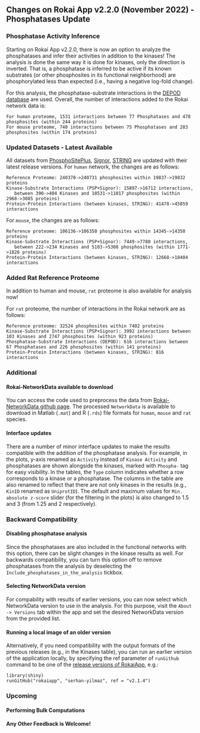 ## Changes on Rokai App v2.2.0 (November 2022) - Phosphatases Update

### Phosphatase Activity Inference

Starting on Rokai App v2.2.0, there is now an option to analyze the phosphatases and infer their activities in addition to the kinases! The analysis is done the same way it is done for kinases, only the direction is inverted. That is, a phosphatase is inferred to be active if its known substrates (or other phosphosites in its functional neighborhood) are phosphorylated less than expected (i.e., having a negative log-fold change). 

For this analysis, the phosphatase-substrate interactions in the [DEPOD database](http://depod.bioss.uni-freiburg.de/) are used. Overall, the number of interactions added to the Rokai network data is:
```
For human proteome, 1531 interactions between 77 Phosphatases and 478 phosphosites (within 244 proteins)
For mouse proteome, 740 interactions between 75 Phosphatases and 283 phosphosites (within 174 proteins)
```
### Updated Datasets - Latest Available
All datasets from [PhosphoSitePlus](https://www.phosphosite.org/), [Signor](https://signor.uniroma2.it/), [STRING](https://string-db.org/) are updated with their latest release versions. For ``human`` network, the changes are as follows:
```
Reference Proteome: 240370->240731 phosphosites within 19837->19832 proteins
Kinase-Substrate Interactions (PSP+Signor): 15897->16712 interactions, 
   between 390->404 Kinases and 10531->11017 phosphosites (within 2968->3085 proteins)
Protein-Protein Interactions (between kinases, STRING): 41478->45859 interactions
```
For ``mouse``, the changes are as follows:
```
Reference proteome: 106136->106350 phosphosites within 14345->14350 proteins
Kinase-Substrate Interactions (PSP+Signor): 7449->7780 interactions,
   between 222->234 Kinases and 5103->5308 phosphosites (within 1771->1826 proteins)
Protein-Protein Interactions (between kinases, STRING): 12668->18404 interactions
```

### Added Rat Reference Proteome
In addition to human and mouse, ``rat`` proteome is also available for analysis now! 

For ``rat`` proteome, the number of interactions in the Rokai network are as follows:
```
Reference proteome: 32524 phosphosites within 7402 proteins
Kinase-Substrate Interactions (PSP+Signor): 3992 interactions between 103 Kinases and 2747 phosphosites (within 923 proteins)
Phosphatase-Substrate Interactions (DEPOD): 616 interactions between 67 Phosphatases and 226 phosphosites (within 141 proteins)
Protein-Protein Interactions (between kinases, STRING): 816 interactions
```

### Additional

#### Rokai-NetworkData available to download
You can access the code used to preprocess the data from [Rokai-NetworkData github page](https://github.com/serhan-yilmaz/Rokai-NetworkData). The processed ``NetworkData`` is available to download in Matlab (``.mat``) and R (``.rds``) file formats for ``human``, ``mouse`` and ``rat`` species. 

#### Interface updates
There are a number of minor interface updates to make the results compatible with the addition of the phosphatase analysis. For example, in the plots, y-axis renamed as `Activity` instead of `Kinase Activity` and phosphatases are shown alongside the kinases, marked with ``Phospha-`` tag for easy visibility. In the tables, the ``Type`` column indicates whether a row corresponds to a kinase or a phosphatase. The columns in the table are also renamed to reflect that there are not only kinases in the results (e.g., ``KinID`` renamed as ``UniprotID``). The default and maximum values for ``Min. absolute z-score`` slider (for the filtering in the plots) is also changed to 1.5 and 3 (from 1.25 and 2 respectively). 

### Backward Compatibility

#### Disabling phosphatase analysis
Since the phosphatases are also included in the functional networks with this option, there can be slight changes in the kinase results as well. For backwards compatibility, you can turn this option off to remove phosphatases from the analysis by deselecting the ``Include_phosphatases_in_the_analysis`` tickbox.

#### Selecting NetworkData version
For compability with results of earlier versions, you can now select which NetworkData version to use in the analysis. For this purpose, visit the ``About -> Versions`` tab within the app and set the desired NetworkData version from the provided list. 

#### Running a local image of an older version
Alternatively, if you need compatibility with the output formats of the previous releases (e.g., in the Kinases table), you can run an earlier version of the application locally, by specifying the ref parameter of ``runGithub`` command to be one of the [release versions of RokaiApp](https://github.com/serhan-yilmaz/RokaiApp/releases), e.g.:
```
library(shiny)
runGitHub("rokaiapp", "serhan-yilmaz", ref = "v2.1.4")
```

### Upcoming

#### Performing Bulk Computations

#### Any Other Feedback is Welcome!
